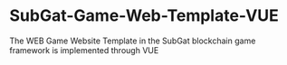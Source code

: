 # SubGat-Game-Web-Template-VUE
The WEB Game Website Template in the SubGat blockchain game framework is implemented through VUE
